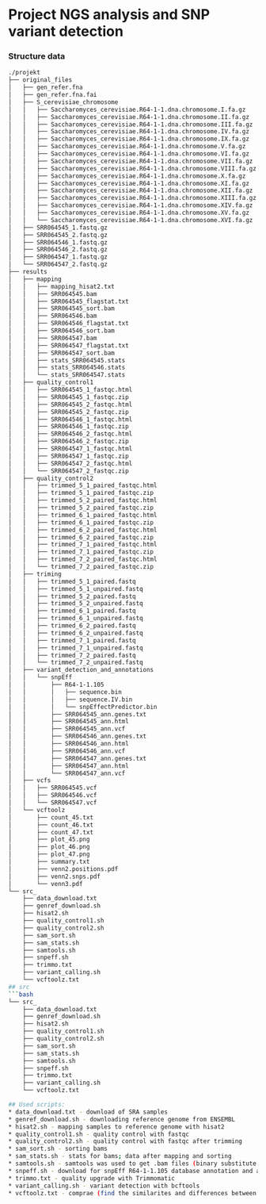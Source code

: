 # Project NGS analysis and SNP variant detection
### Structure data
```bash
./projekt
├── original_files
│   ├── gen_refer.fna
│   ├── gen_refer.fna.fai
│   ├── S_cerevisiae_chromosome
│   │   ├── Saccharomyces_cerevisiae.R64-1-1.dna.chromosome.I.fa.gz
│   │   ├── Saccharomyces_cerevisiae.R64-1-1.dna.chromosome.II.fa.gz
│   │   ├── Saccharomyces_cerevisiae.R64-1-1.dna.chromosome.III.fa.gz
│   │   ├── Saccharomyces_cerevisiae.R64-1-1.dna.chromosome.IV.fa.gz
│   │   ├── Saccharomyces_cerevisiae.R64-1-1.dna.chromosome.IX.fa.gz
│   │   ├── Saccharomyces_cerevisiae.R64-1-1.dna.chromosome.V.fa.gz
│   │   ├── Saccharomyces_cerevisiae.R64-1-1.dna.chromosome.VI.fa.gz
│   │   ├── Saccharomyces_cerevisiae.R64-1-1.dna.chromosome.VII.fa.gz
│   │   ├── Saccharomyces_cerevisiae.R64-1-1.dna.chromosome.VIII.fa.gz
│   │   ├── Saccharomyces_cerevisiae.R64-1-1.dna.chromosome.X.fa.gz
│   │   ├── Saccharomyces_cerevisiae.R64-1-1.dna.chromosome.XI.fa.gz
│   │   ├── Saccharomyces_cerevisiae.R64-1-1.dna.chromosome.XII.fa.gz
│   │   ├── Saccharomyces_cerevisiae.R64-1-1.dna.chromosome.XIII.fa.gz
│   │   ├── Saccharomyces_cerevisiae.R64-1-1.dna.chromosome.XIV.fa.gz
│   │   ├── Saccharomyces_cerevisiae.R64-1-1.dna.chromosome.XV.fa.gz
│   │   └── Saccharomyces_cerevisiae.R64-1-1.dna.chromosome.XVI.fa.gz
│   ├── SRR064545_1.fastq.gz
│   ├── SRR064545_2.fastq.gz
│   ├── SRR064546_1.fastq.gz
│   ├── SRR064546_2.fastq.gz
│   ├── SRR064547_1.fastq.gz
│   └── SRR064547_2.fastq.gz
├── results
│   ├── mapping
│   │   ├── mapping_hisat2.txt
│   │   ├── SRR064545.bam
│   │   ├── SRR064545_flagstat.txt
│   │   ├── SRR064545_sort.bam
│   │   ├── SRR064546.bam
│   │   ├── SRR064546_flagstat.txt
│   │   ├── SRR064546_sort.bam
│   │   ├── SRR064547.bam
│   │   ├── SRR064547_flagstat.txt
│   │   ├── SRR064547_sort.bam
│   │   ├── stats_SRR064545.stats
│   │   ├── stats_SRR064546.stats
│   │   └── stats_SRR064547.stats
│   ├── quality_control1
│   │   ├── SRR064545_1_fastqc.html
│   │   ├── SRR064545_1_fastqc.zip
│   │   ├── SRR064545_2_fastqc.html
│   │   ├── SRR064545_2_fastqc.zip
│   │   ├── SRR064546_1_fastqc.html
│   │   ├── SRR064546_1_fastqc.zip
│   │   ├── SRR064546_2_fastqc.html
│   │   ├── SRR064546_2_fastqc.zip
│   │   ├── SRR064547_1_fastqc.html
│   │   ├── SRR064547_1_fastqc.zip
│   │   ├── SRR064547_2_fastqc.html
│   │   └── SRR064547_2_fastqc.zip
│   ├── quality_control2
│   │   ├── trimmed_5_1_paired_fastqc.html
│   │   ├── trimmed_5_1_paired_fastqc.zip
│   │   ├── trimmed_5_2_paired_fastqc.html
│   │   ├── trimmed_5_2_paired_fastqc.zip
│   │   ├── trimmed_6_1_paired_fastqc.html
│   │   ├── trimmed_6_1_paired_fastqc.zip
│   │   ├── trimmed_6_2_paired_fastqc.html
│   │   ├── trimmed_6_2_paired_fastqc.zip
│   │   ├── trimmed_7_1_paired_fastqc.html
│   │   ├── trimmed_7_1_paired_fastqc.zip
│   │   ├── trimmed_7_2_paired_fastqc.html
│   │   └── trimmed_7_2_paired_fastqc.zip
│   ├── triming
│   │   ├── trimmed_5_1_paired.fastq
│   │   ├── trimmed_5_1_unpaired.fastq
│   │   ├── trimmed_5_2_paired.fastq
│   │   ├── trimmed_5_2_unpaired.fastq
│   │   ├── trimmed_6_1_paired.fastq
│   │   ├── trimmed_6_1_unpaired.fastq
│   │   ├── trimmed_6_2_paired.fastq
│   │   ├── trimmed_6_2_unpaired.fastq
│   │   ├── trimmed_7_1_paired.fastq
│   │   ├── trimmed_7_1_unpaired.fastq
│   │   ├── trimmed_7_2_paired.fastq
│   │   └── trimmed_7_2_unpaired.fastq
│   ├── variant_detection_and_annotations
│   │   └── snpEff
│   │       ├── R64-1-1.105
│   │       │   ├── sequence.bin
│   │       │   ├── sequence.IV.bin
│   │       │   └── snpEffectPredictor.bin
│   │       ├── SRR064545_ann.genes.txt
│   │       ├── SRR064545_ann.html
│   │       ├── SRR064545_ann.vcf
│   │       ├── SRR064546_ann.genes.txt
│   │       ├── SRR064546_ann.html
│   │       ├── SRR064546_ann.vcf
│   │       ├── SRR064547_ann.genes.txt
│   │       ├── SRR064547_ann.html
│   │       └── SRR064547_ann.vcf
│   ├── vcfs
│   │   ├── SRR064545.vcf
│   │   ├── SRR064546.vcf
│   │   └── SRR064547.vcf
│   └── vcftoolz
│       ├── count_45.txt
│       ├── count_46.txt
│       ├── count_47.txt
│       ├── plot_45.png
│       ├── plot_46.png
│       ├── plot_47.png
│       ├── summary.txt
│       ├── venn2.positions.pdf
│       ├── venn2.snps.pdf
│       └── venn3.pdf
└── src_
    ├── data_download.txt
    ├── genref_download.sh
    ├── hisat2.sh
    ├── quality_control1.sh
    ├── quality_control2.sh
    ├── sam_sort.sh
    ├── sam_stats.sh
    ├── samtools.sh
    ├── snpeff.sh
    ├── trimmo.txt
    ├── variant_calling.sh
    └── vcftoolz.txt
## src
```bash
└── src_
    ├── data_download.txt
    ├── genref_download.sh
    ├── hisat2.sh
    ├── quality_control1.sh
    ├── quality_control2.sh
    ├── sam_sort.sh
    ├── sam_stats.sh
    ├── samtools.sh
    ├── snpeff.sh
    ├── trimmo.txt
    ├── variant_calling.sh
    └── vcftoolz.txt

## Used scripts:
* data_download.txt - download of SRA samples
* genref_download.sh - downloading reference genome from ENSEMBL
* hisat2.sh - mapping samples to reference genome with hisat2
* quality_control1.sh - quality control with fastqc
* quality_control2.sh - quality control with fastqc after trimming
* sam_sort.sh - sorting bams
* sam_stats.sh - stats for bams; data after mapping and sorting
* samtools.sh - samtools was used to get .bam files (binary substitute for .sam files), falgstat - counts the number of alignments for each FLAG type
* snpeff.sh - download for snpEff R64-1-1.105 database annotation and annotation of variants with use of snpEff
* trimmo.txt - quality upgrade with Trimmomatic
* variant_calling.sh - variant detection with bcftools
* vcftoolz.txt - comprae (find the similarites and differences between VCF files); count (command counts samples, positions, calls, snps, indels, other variants, missing calls, and filter reasons); plot (the plot command shows a bar-chart of the locations of calls along the length of the genome; norrow (reformat the data into a tall and narrow format for easier viewing and to facilitate automated diff of files)
   
